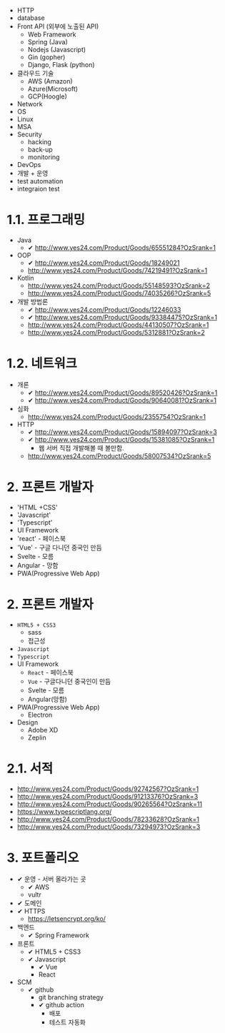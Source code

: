 - HTTP
- database
- Front API (외부에 노출된 API)
  - Web Framework
  - Spring (Java)
  - Nodejs (Javascript)
  - Gin (gopher)
  - Django, Flask (python)
- 클라우드 기술
  - AWS (Amazon)
  - Azure(Microsoft)
  - GCP(Hoogle)
- Network
- OS
 - Linux
- MSA
- Security
  - hacking
  - back-up
  - monitoring
- DevOps
 - 개발 + 운영
 - test automation
 - integraion test


# 1.1. 프로그래밍

- Java
  - ✔ http://www.yes24.com/Product/Goods/65551284?OzSrank=1
- OOP
  - ✔ http://www.yes24.com/Product/Goods/18249021
  - http://www.yes24.com/Product/Goods/74219491?OzSrank=1
- Kotlin
  - http://www.yes24.com/Product/Goods/55148593?OzSrank=2
  - http://www.yes24.com/Product/Goods/74035266?OzSrank=5
- 개발 방법론
  - ✔ http://www.yes24.com/Product/Goods/12246033
  - ✔ http://www.yes24.com/Product/Goods/93384475?OzSrank=1
  - http://www.yes24.com/Product/Goods/44130507?OzSrank=1
  - http://www.yes24.com/Product/Goods/5312881?OzSrank=2

# 1.2. 네트워크

- 개론
  - ✔ http://www.yes24.com/Product/Goods/89520426?OzSrank=1
  - ✔ http://www.yes24.com/Product/Goods/90640081?OzSrank=1
- 심화
  - http://www.yes24.com/Product/Goods/2355754?OzSrank=1
- HTTP
  - ✔ http://www.yes24.com/Product/Goods/15894097?OzSrank=3
  - ✔ http://www.yes24.com/Product/Goods/15381085?OzSrank=1
    - 웹 서버 직접 개발해볼 때 볼만함.
  - http://www.yes24.com/Product/Goods/58007534?OzSrank=5


# 2. 프론트 개발자

- 'HTML +CSS'
- 'Javascript'
- 'Typescript'
- UI Framework
 - 'react' - 페이스북
 - 'Vue' - 구글 다니던 중국인 만듬
 - Svelte - 모름
 - Angular - 망함
- PWA(Progressive Web App)

# 2. 프론트 개발자

- `HTML5 + CSS3`
  - sass
  - 접근성
- `Javascript`
- `Typescript`
- UI Framework
  - `React` - 페이스북
  - `Vue` - 구글다니던 중국인이 만듬
  - Svelte - 모름
  - Angular(망함)
- PWA(Progressive Web App)
  - Electron
- Design
  - Adobe XD
  - Zeplin

# 2.1. 서적

- http://www.yes24.com/Product/Goods/92742567?OzSrank=1
- http://www.yes24.com/Product/Goods/91213376?OzSrank=3
- http://www.yes24.com/Product/Goods/90265564?OzSrank=11
- https://www.typescriptlang.org/
- http://www.yes24.com/Product/Goods/78233628?OzSrank=1
- http://www.yes24.com/Product/Goods/73294973?OzSrank=3


# 3. 포트폴리오

- ✔ 운영 - 서버 올라가는 곳
  - ✔ AWS
  - vultr
- ✔ 도메인
- ✔ HTTPS
  - https://letsencrypt.org/ko/
- 백엔드
  - ✔ Spring Framework
- 프론트
  - ✔ HTML5 + CSS3
  - ✔ Javascript
    - ✔ Vue
    - React
- SCM
  - ✔ github
    - git branching strategy
    - ✔ github action
      - 배포
      - 테스트 자동화

